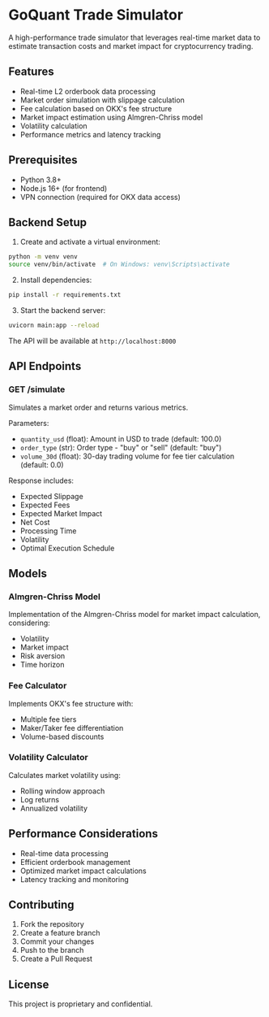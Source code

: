# GoQuant Trade Simulator

A high-performance trade simulator that leverages real-time market data to estimate transaction costs and market impact for cryptocurrency trading.

## Features

- Real-time L2 orderbook data processing
- Market order simulation with slippage calculation
- Fee calculation based on OKX's fee structure
- Market impact estimation using Almgren-Chriss model
- Volatility calculation
- Performance metrics and latency tracking

## Prerequisites

- Python 3.8+
- Node.js 16+ (for frontend)
- VPN connection (required for OKX data access)

## Backend Setup

1. Create and activate a virtual environment:
```bash
python -m venv venv
source venv/bin/activate  # On Windows: venv\Scripts\activate
```

2. Install dependencies:
```bash
pip install -r requirements.txt
```

3. Start the backend server:
```bash
uvicorn main:app --reload
```

The API will be available at `http://localhost:8000`

## API Endpoints

### GET /simulate
Simulates a market order and returns various metrics.

Parameters:
- `quantity_usd` (float): Amount in USD to trade (default: 100.0)
- `order_type` (str): Order type - "buy" or "sell" (default: "buy")
- `volume_30d` (float): 30-day trading volume for fee tier calculation (default: 0.0)

Response includes:
- Expected Slippage
- Expected Fees
- Expected Market Impact
- Net Cost
- Processing Time
- Volatility
- Optimal Execution Schedule

## Models

### Almgren-Chriss Model
Implementation of the Almgren-Chriss model for market impact calculation, considering:
- Volatility
- Market impact
- Risk aversion
- Time horizon

### Fee Calculator
Implements OKX's fee structure with:
- Multiple fee tiers
- Maker/Taker fee differentiation
- Volume-based discounts

### Volatility Calculator
Calculates market volatility using:
- Rolling window approach
- Log returns
- Annualized volatility

## Performance Considerations

- Real-time data processing
- Efficient orderbook management
- Optimized market impact calculations
- Latency tracking and monitoring

## Contributing

1. Fork the repository
2. Create a feature branch
3. Commit your changes
4. Push to the branch
5. Create a Pull Request

## License

This project is proprietary and confidential.
